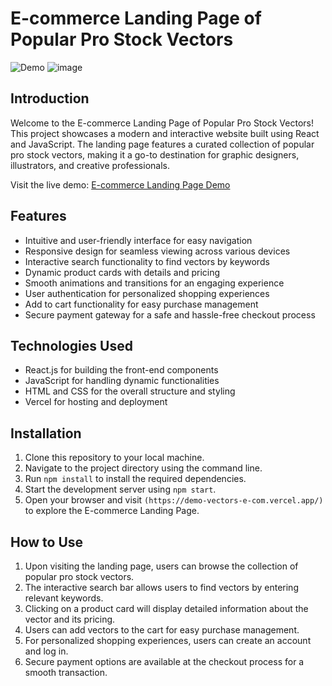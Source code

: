 # E-commerce Landing Page of Popular Pro Stock Vectors

![Demo](![image](https://github.com/el-astro77/demo_vectorecom/assets/67543214/f1bef7d4-92b2-4afa-9ee6-a6d55d9af882))
![image](https://github.com/el-astro77/demo_vectorecom/assets/67543214/b7ae1292-0e6c-466a-b3f4-ed6c18356ee3)

## Introduction

Welcome to the E-commerce Landing Page of Popular Pro Stock Vectors! This project showcases a modern and interactive website built using React and JavaScript. The landing page features a curated collection of popular pro stock vectors, making it a go-to destination for graphic designers, illustrators, and creative professionals.

Visit the live demo: [E-commerce Landing Page Demo](https://demo-vectors-e-com.vercel.app/)

## Features

- Intuitive and user-friendly interface for easy navigation
- Responsive design for seamless viewing across various devices
- Interactive search functionality to find vectors by keywords
- Dynamic product cards with details and pricing
- Smooth animations and transitions for an engaging experience
- User authentication for personalized shopping experiences
- Add to cart functionality for easy purchase management
- Secure payment gateway for a safe and hassle-free checkout process

## Technologies Used

- React.js for building the front-end components
- JavaScript for handling dynamic functionalities
- HTML and CSS for the overall structure and styling
- Vercel for hosting and deployment

## Installation

1. Clone this repository to your local machine.
2. Navigate to the project directory using the command line.
3. Run `npm install` to install the required dependencies.
4. Start the development server using `npm start`.
5. Open your browser and visit `(https://demo-vectors-e-com.vercel.app/)` to explore the E-commerce Landing Page.

## How to Use

1. Upon visiting the landing page, users can browse the collection of popular pro stock vectors.
2. The interactive search bar allows users to find vectors by entering relevant keywords.
3. Clicking on a product card will display detailed information about the vector and its pricing.
4. Users can add vectors to the cart for easy purchase management.
5. For personalized shopping experiences, users can create an account and log in.
6. Secure payment options are available at the checkout process for a smooth transaction.
